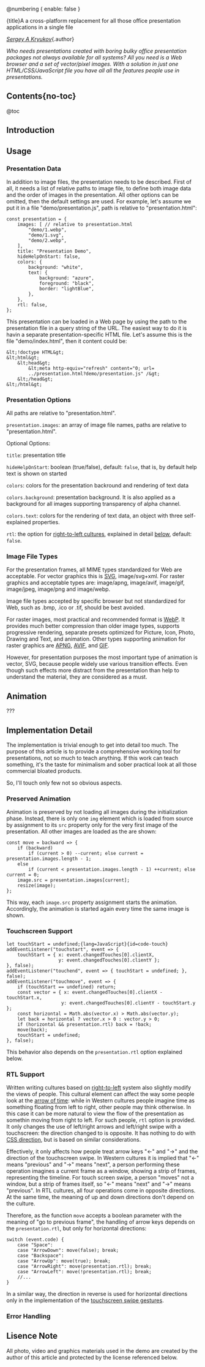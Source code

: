 @numbering {
    enable: false
}

{title}A a cross-platform replacement for all those office presentation applications in a single file

[*Sergey A Kryukov*](https://www.SAKryukov.org){.author}

*Who needs presentations created with boring bulky office presentation packages not always available for all systems? All you need is a Web browser and a set of vector/pixel images. With a solution in just one HTML/CSS/JavaScript file you have all all the features people use in presentations.*

<!-- copy to CodeProject from here ------------------------------------------->

## Contents{no-toc}

@toc

## Introduction

## Usage

### Presentation Data

In addition to image files, the presentation needs to be described. First of all, it needs a list of relative paths to image file, to define both image data and the order of images in the presentation. All other options can be omitted, then the default settings are used. For example, let's assume we put it in a file "demo/presentation.js", path is relative to "presentation.html":

```{lang=JavaScript}{id=presentation-sample}
const presentation = {
    images: [ // relative to presentation.html
        "demo/1.webp",
        "demo/1.svg",
        "demo/2.webp",
    ],
    title: "Presentation Demo",
    hideHelpOnStart: false,
    colors: {
        background: "white",
        text: {
            background: "azure",
            foreground: "black",
            border: "lightBlue",
        },
    },
    rtl: false,
};
```

This presentation can be loaded in a Web page by using the path to the presentation file in a query string of the URL. The easiest way to do it is havin a separate presentation-specific HTML file. Let's assume this is the file "demo/index.html", then it content could be:

```{lang=HTML}{id=presentation-index-sample}
&lt;!doctype HTML&gt;
&lt;html&gt;
    &lt;head&gt;
        &lt;meta http-equiv="refresh" content="0; url=
        ../presentation.html?demo/presentation.js" /&gt;
    &lt;/head&gt;
&lt;/html&gt;
```

### Presentation Options

All paths are relative to "presentation.html".

`presentation.images`: an array of image file names, paths are relative to "presentation.html".

Optional Options:

`title`: presentation title

`hideHelpOnStart`: boolean (true/false), default: `false`, that is, by default help text is shown on started

`colors`: colors for the presentation backround and rendering of text data

`colors.background`: presentation background. It is also applied as a background for all images supporting transparency of alpha channel.

`colors.text`: colors for the rendering of text data, an object with three self-explained properties.

`rtl`: the option for [right-to-left cultures](https://en.wikipedia.org/wiki/Right-to-left), explained in detail [below](#heading-rtl-support), default: `false`.

### Image File Types

For the presentation frames, all MIME types standardized for Web are acceptable. For vector graphics this is [SVG](https://en.wikipedia.org/wiki/Scalable_Vector_Graphics), image/svg+xml. For raster graphics and acceptable types are: image/apng, image/avif, image/gif, image/jpeg, image/png and image/webp.

Image file types accepted by specific browser but not standardized for Web, such as .bmp, .ico or .tif, should be best avoided.

For raster images, most practical and recommended format is [WebP](https://en.wikipedia.org/wiki/WebP). It provides much better compression than older image types, supports progressive rendering, separate presets optimized for Picture, Icon, Photo, Drawing and Text, and animation. Other types supporting animation for raster graphics are [APNG](https://en.wikipedia.org/wiki/APNG), [AVIF](https://en.wikipedia.org/wiki/AV1#AV1_Image_File_Format_(AVIF)), and [GIF](https://en.wikipedia.org/wiki/GIF).

However, for presentation purposes the most important type of animation is vector, SVG, because people widely use various transition effects. Even though such effects more distract from the presentation than help to understand the material, they are considered as a must.

## Animation

???

## Implementation Detail

The implementation is trivial enough to get into detail too much. The purpose of this article is to provide a comprehensive working tool for presentations, not so much to teach anything. If this work can teach something, it's the taste for minimalism and sober practical look at all those commercial bloated products.

So, I'll touch only few not so obvious aspects.

### Preserved Animation

Animation is preserved by not loading all images during the initialization phase. Instead, there is only one `img` element which is loaded from source by assignment to its `src` property only for the very first image of the presentation. All other images are loaded as the are shown:

```{lang=HTML}{id=code-move}
const move = backward => {
    if (backward)
        if (current > 0) --current; else current = presentation.images.length - 1;
    else
        if (current < presentation.images.length - 1) ++current; else current = 0;
    image.src = presentation.images[current];
    resize(image);
};
```
This way, each `image.src` property assignment starts the animation. Accordingly, the animation is started again every time the same image is shown.

### Touchscreen Support

```
let touchStart = undefined;{lang=JavaScript}{id=code-touch}
addEventListener("touchstart", event => {
    touchStart = { x: event.changedTouches[0].clientX,
                   y: event.changedTouches[0].clientY };
}, false);
addEventListener("touchend", event => { touchStart = undefined; }, false);
addEventListener("touchmove", event => {
    if (touchStart == undefined) return;
    const vector = { x: event.changedTouches[0].clientX - touchStart.x,
                    y: event.changedTouches[0].clientY - touchStart.y };
    const horizontal = Math.abs(vector.x) > Math.abs(vector.y);
    let back = horizontal ? vector.x > 0 : vector.y > 0;
    if (horizontal && presentation.rtl) back = !back;
    move(back);
    touchStart = undefined;
}, false);
```
This behavior also depends on the `presentation.rtl` option explained below.

### RTL Support

Written writing cultures based on [right-to-left](https://en.wikipedia.org/wiki/Right-to-left) system also slightly modify the views of people. This cultural element can affect the way some people look at the [arrow of time](https://en.wikipedia.org/wiki/Arrow_of_time): while in Western cultures people imagine time as something floating from left to right, other people may think otherwise. In this case it can be more natural to view the flow of the presentation as somethin moving from right to left. For such people, `rtl` option is provided. It only changes the use of left/right arrows and left/right swipe with a touchscreen: the direction changed to is opposite. It has nothing to do with [CSS direction](https://developer.mozilla.org/en-US/docs/Web/CSS/direction), but is based on similar considerations.

Effectively, it only affects how people treat arrow keys "&larr;" and "&rarr;" and the direction of the touchscreen swipe. In Western cultures it is implied that "&larr;" means "previous" and "&rarr;" means "next", a person performing these operation imagines a current frame as a window, showing a strip of frames, representing the timeline. For touch screen swipe, a person "moves" not a window, but a strip of frames itself, so "&larr;" means "next" and "&rarr;" means "previous". In RTL cultures, all four operations come in opposite directions. At the same time, the meaning of up and down directions don't depend on the culture.

Therefore, as the function `move` accepts a boolean parameter with the meaning of "go to previous frame", the handling of arrow keys depends on the `presentation.rtl`, but only for horizontal directions:

```{lang=JavaScript}{id=code-keyboard}
switch (event.code) {
    case "Space":
    case "ArrowDown": move(false); break;
    case "Backspace":
    case "ArrowUp": move(true); break;
    case "ArrowRight": move(presentation.rtl); break;
    case "ArrowLeft": move(!presentation.rtl); break;
    //...
}
```
In a similar way, the direction in reverse is used for horizontal directions only in the implementation of the [touchscreen swipe gestures](#code-touch).

### Error Handling

## Lisence Note

All photo, video and graphics materials used in the demo are created by the author of this article and protected by the license referenced below.
